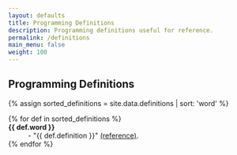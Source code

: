 ```yaml
---
layout: defaults
title: Programming Definitions
description: Programming definitions useful for reference.
permalink: /definitions
main_menu: false
weight: 100
---
```


<section>
  <div class='inner-section'>
    <h2>Programming Definitions</h2>
    <article>
      {% assign sorted_definitions = site.data.definitions | sort: 'word' %}
      <dl>
        {% for def in sorted_definitions %}
          <dt><strong>{{ def.word }}</strong></dt>
          <dd>- "{{ def.definition }}" <a target='_blank' href='{{ def.link }}'>(reference)</a>.</dd>
        {% endfor %}
      </dl>
    </article>
  </div><!-- inner-section -->
</section>